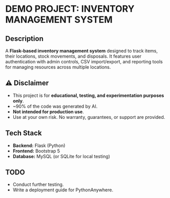 # DEMO PROJECT: INVENTORY MANAGEMENT SYSTEM

## Description

A **Flask-based inventory management system** designed to track items, their locations, stock movements, and disposals.
It features user authentication with admin controls, CSV import/export, and reporting tools for managing resources across multiple locations.

## ⚠️ Disclaimer

* This project is for **educational, testing, and experimentation purposes only**.
* ~90% of the code was generated by AI.
* **Not intended for production use**.
* Use at your own risk. No warranty, guarantees, or support are provided.

## Tech Stack

* **Backend:** Flask (Python)
* **Frontend:** Bootstrap 5
* **Database:** MySQL (or SQLite for local testing)

## TODO

* Conduct further testing.
* Write a deployment guide for PythonAnywhere.
